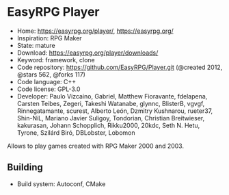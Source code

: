 # EasyRPG Player

- Home: https://easyrpg.org/player/, https://easyrpg.org/
- Inspiration: RPG Maker
- State: mature
- Download: https://easyrpg.org/player/downloads/
- Keyword: framework, clone
- Code repository: https://github.com/EasyRPG/Player.git (@created 2012, @stars 562, @forks 117)
- Code language: C++
- Code license: GPL-3.0
- Developer: Paulo Vizcaino, Gabriel, Matthew Fioravante, fdelapena, Carsten Teibes, Zegeri, Takeshi Watanabe, glynnc, BlisterB, vgvgf, Rinnegatamante, scurest, Alberto León, Dzmitry Kushnarou, rueter37, Shin-NiL, Mariano Javier Suligoy, Tondorian, Christian Breitwieser, kakurasan, Johann Schopplich, Rikku2000, 20kdc, Seth N. Hetu, Tyrone, Szilárd Biró, DBLobster, Lobomon

Allows to play games created with RPG Maker 2000 and 2003.

## Building

- Build system: Autoconf, CMake
